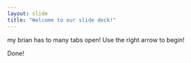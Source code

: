 ```yaml
---
layout: slide
title: "Welcome to our slide deck!"
---
```

my brian has to many tabs open!
Use the right arrow to begin!

Done!
